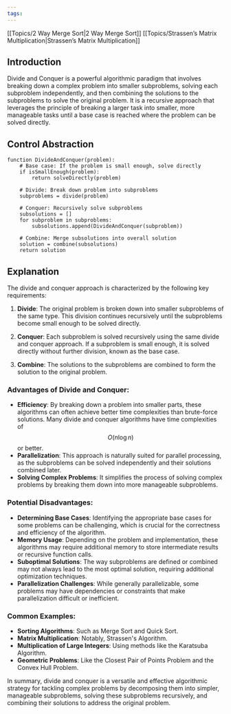 ```yaml
---
tags:
---
```

[[Topics/2 Way Merge Sort|2 Way Merge Sort]]
[[Topics/Strassen’s Matrix Multiplication|Strassen’s Matrix Multiplication]]
## Introduction

Divide and Conquer is a powerful algorithmic paradigm that involves breaking down a complex problem into smaller subproblems, solving each subproblem independently, and then combining the solutions to the subproblems to solve the original problem. It is a recursive approach that leverages the principle of breaking a larger task into smaller, more manageable tasks until a base case is reached where the problem can be solved directly.

## Control Abstraction

```control abstraction
function DivideAndConquer(problem):
    # Base case: If the problem is small enough, solve directly
    if isSmallEnough(problem):
        return solveDirectly(problem)
    
    # Divide: Break down problem into subproblems 
    subproblems = divide(problem)

    # Conquer: Recursively solve subproblems
    subsolutions = []
    for subproblem in subproblems:
        subsolutions.append(DivideAndConquer(subproblem))

    # Combine: Merge subsolutions into overall solution
    solution = combine(subsolutions)
    return solution
```

## Explanation

The divide and conquer approach is characterized by the following key requirements:

1. **Divide**: The original problem is broken down into smaller subproblems of the same type. This division continues recursively until the subproblems become small enough to be solved directly.

2. **Conquer**: Each subproblem is solved recursively using the same divide and conquer approach. If a subproblem is small enough, it is solved directly without further division, known as the base case.

3. **Combine**: The solutions to the subproblems are combined to form the solution to the original problem.

### Advantages of Divide and Conquer:
- **Efficiency**: By breaking down a problem into smaller parts, these algorithms can often achieve better time complexities than brute-force solutions. Many divide and conquer algorithms have time complexities of $$O(n \log n)$$ or better.
- **Parallelization**: This approach is naturally suited for parallel processing, as the subproblems can be solved independently and their solutions combined later.
- **Solving Complex Problems**: It simplifies the process of solving complex problems by breaking them down into more manageable subproblems.

### Potential Disadvantages:
- **Determining Base Cases**: Identifying the appropriate base cases for some problems can be challenging, which is crucial for the correctness and efficiency of the algorithm.
- **Memory Usage**: Depending on the problem and implementation, these algorithms may require additional memory to store intermediate results or recursive function calls.
- **Suboptimal Solutions**: The way subproblems are defined or combined may not always lead to the most optimal solution, requiring additional optimization techniques.
- **Parallelization Challenges**: While generally parallelizable, some problems may have dependencies or constraints that make parallelization difficult or inefficient.

### Common Examples:
- **Sorting Algorithms**: Such as Merge Sort and Quick Sort.
- **Matrix Multiplication**: Notably, Strassen's Algorithm.
- **Multiplication of Large Integers**: Using methods like the Karatsuba Algorithm.
- **Geometric Problems**: Like the Closest Pair of Points Problem and the Convex Hull Problem.

In summary, divide and conquer is a versatile and effective algorithmic strategy for tackling complex problems by decomposing them into simpler, manageable subproblems, solving these subproblems recursively, and combining their solutions to address the original problem.
